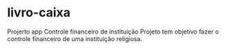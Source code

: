# livro-caixa
 Projerto app Controle financeiro de instituição
Projeto tem  objetivo fazer o controle financeiro de uma instituição religiosa. 